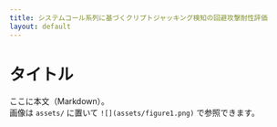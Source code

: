 ```yaml
---
title: システムコール系列に基づくクリプトジャッキング検知の回避攻撃耐性評価
layout: default
---
```


# タイトル
ここに本文（Markdown）。  
画像は `assets/` に置いて `![](assets/figure1.png)` で参照できます。
